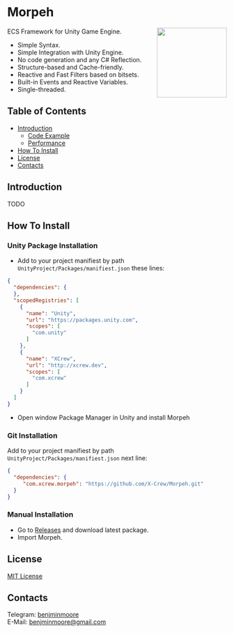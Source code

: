 # Morpeh
<img align="right" width="160px" height="160px" src="Unity/Utils/Editor/Resources/logo.png">

ECS Framework for Unity Game Engine.  

* Simple Syntax.
* Simple Integration with Unity Engine.
* No code generation and any C# Reflection.
* Structure-based and Cache-friendly.
* Reactive and Fast Filters based on bitsets.
* Built-in Events and Reactive Variables.
* Single-threaded.

## Table of Contents

* [Introduction](#introduction)
  * [Code Example](#code-example)
  * [Performance](#performance)
* [How To Install](#how-to-install)
* [License](#license)
* [Contacts](#contacts)

## Introduction
TODO

## How To Install

### Unity Package Installation
- Add to your project manifiest by path `UnityProject/Packages/manifiest.json` these lines:
```json
{
  "dependencies": {
  },
  "scopedRegistries": [
    {
      "name": "Unity",
      "url": "https://packages.unity.com",
      "scopes": [
        "com.unity"
      ]
    },
    {
      "name": "XCrew",
      "url": "http://xcrew.dev",
      "scopes": [
        "com.xcrew"
      ]
    }
  ]
}
```
- Open window Package Manager in Unity and install Morpeh

### Git Installation
Add to your project manifiest by path `UnityProject/Packages/manifiest.json` next line:
```json
{
  "dependencies": {
     "com.xcrew.morpeh": "https://github.com/X-Crew/Morpeh.git"
  }
}
```

### Manual Installation 
- Go to [Releases](https://github.com/X-Crew/Morpeh/releases) and download latest package.
- Import Morpeh.

## License

[MIT License](LICENSE)

## Contacts

Telegram: [benjminmoore](https://t.me/benjminmoore)  
E-Mail: [benjminmoore@gmail.com](mailto:benjminmoore@gmail.com)